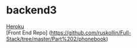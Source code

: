 # backend3

[Heroku](https://backendforfullstack.herokuapp.com/)  
[Front End Repo] (https://github.com/ruskollin/Full-Stack/tree/master/Part%202/phonebook)  
